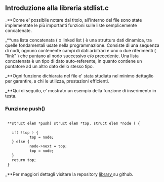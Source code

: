 ## Introduzione alla libreria stdlist.c

_**Come e' possibile notare dal titolo, all'interno 
del file sono state implementate le più importanti
funzioni sulle liste semplicemente concatenate.

_**una lista concatenata ( o linked list ) è una struttura dati 
dinamica, tra quelle fondamentali usate nella programmazione. 
Consiste di una sequenza di nodi, ognuno contenente campi di 
dati arbitrari e uno o due riferimenti ( "link" ) che puntano 
al nodo successivo e/o precedente. Una lista concatenata è un 
tipo di dato auto-referente, in quanto contiene un puntatore 
ad un altro dato dello stesso tipo.

_**Ogni funzione dichiarata nel file e' stata studiata nel minimo
dettaglio per garantire, a chi le utilizza, prestazioni efficienti.

_**Qui di seguito, e' mostrato un esempio della funzione di inserimento
in testa.

### Funzione push()

```markdown
   
 **struct elem *push( struct elem *top, struct elem *node ) {
           
   if( !top ) {
           top = node;
   } else {
           node->next = top;
           top = node;
   }
   return top;
 }
```

_**Per maggiori dettagli visitare la repository [ library ]( https://github.com/GiandomenicoIameo/library ) su github.
